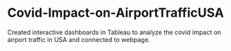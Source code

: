 # Covid-Impact-on-AirportTrafficUSA
Created interactive dashboards in Tableau to analyze the covid impact on airport traffic in USA and connected to webpage.
